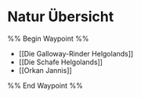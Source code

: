 # Natur Übersicht

%% Begin Waypoint %%
- [[Die Galloway-Rinder Helgolands]]
- [[Die Schafe Helgolands]]
- [[Orkan Jannis]]

%% End Waypoint %%